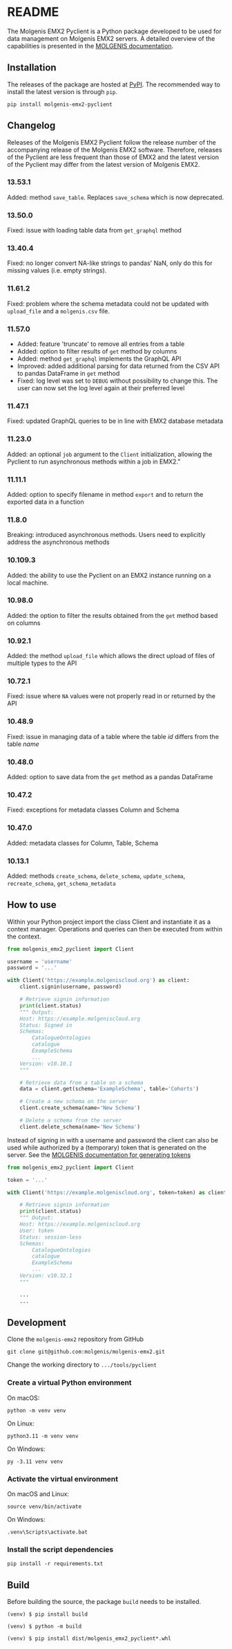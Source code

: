 # README

The Molgenis EMX2 Pyclient is a Python package developed to be used for data management on Molgenis EMX2 servers.
A detailed overview of the capabilities is presented in the [MOLGENIS documentation](https://molgenis.github.io/molgenis-emx2/#/molgenis/use_usingpyclient).

## Installation

The releases of the package are hosted at [PyPI](https://pypi.org/project/molgenis-emx2-pyclient/).
The recommended way to install the latest version is through `pip`.

```console
pip install molgenis-emx2-pyclient
```

## Changelog

Releases of the Molgenis EMX2 Pyclient follow the release number of the accompanying release of the Molgenis EMX2 software.
Therefore, releases of the Pyclient are less frequent than those of EMX2 and the latest version of the Pyclient may differ
from the latest version of Molgenis EMX2.

### 13.53.1

Added: method `save_table`. Replaces `save_schema` which is now deprecated.

### 13.50.0

Fixed: issue with loading table data from `get_graphql` method

### 13.40.4

Fixed: no longer convert NA-like strings to pandas' NaN, only do this for missing values (i.e. empty strings).

### 11.61.2

Fixed: problem where the schema metadata could not be updated with `upload_file` and a `molgenis.csv` file.

### 11.57.0

- Added: feature 'truncate' to remove all entries from a table
- Added: option to filter results of `get` method by columns
- Added: method `get_graphql` implements the GraphQL API
- Improved: added additional parsing for data returned from the CSV API to pandas DataFrame in `get` method
- Fixed: log level was set to `DEBUG` without possibility to change this.
The user can now set the log level again at their preferred level

### 11.47.1

Fixed: updated GraphQL queries to be in line with EMX2 database metadata

### 11.23.0

Added: an optional `job` argument to the `Client` initialization,
allowing the Pyclient to run asynchronous methods within a job in EMX2."

### 11.11.1

Added: option to specify filename in method `export` and to return the exported data in a function

### 11.8.0

Breaking: introduced asynchronous methods. Users need to explicitly address the asynchronous methods

### 10.109.3

Added: the ability to use the Pyclient on an EMX2 instance running on a local machine.

### 10.98.0

Added: the option to filter the results obtained from the `get` method based on columns

### 10.92.1

Added: the method `upload_file` which allows the direct upload of files of multiple types to the API

### 10.72.1

Fixed: issue where `NA` values were not properly read in or returned by the API

### 10.48.9

Fixed: issue in managing data of a table where the table _id_ differs from the table _name_

### 10.48.0

Added: option to save data from the `get` method as a pandas DataFrame

### 10.47.2

Fixed: exceptions for metadata classes Column and Schema

### 10.47.0

Added: metadata classes for Column, Table, Schema

### 10.13.1

Added: methods `create_schema`, `delete_schema`, `update_schema`, `recreate_schema`, `get_schema_metadata`

## How to use

Within your Python project import the class Client and instantiate it as a context manager.
Operations and queries can then be executed from within the context.

```py
from molgenis_emx2_pyclient import Client

username = 'username'
password = '...'

with Client('https://example.molgeniscloud.org') as client:
    client.signin(username, password)

    # Retrieve signin information
    print(client.status)
    """ Output:
    Host: https://example.molgeniscloud.org
    Status: Signed in
    Schemas:
        CatalogueOntologies
        catalogue
        ExampleSchema
        ...
    Version: v10.10.1
    """

    # Retrieve data from a table on a schema
    data = client.get(schema='ExampleSchema', table='Cohorts')

    # Create a new schema on the server
    client.create_schema(name='New Schema')

    # Delete a schema from the server
    client.delete_schema(name='New Schema')

```

Instead of signing in with a username and password the client can also be used while authorized
by a (temporary) token that is generated on the server.
See the [MOLGENIS documentation for generating tokens](https://molgenis.github.io/molgenis-emx2/#/molgenis/use_tokens)

```py
from molgenis_emx2_pyclient import Client

token = '...'

with Client('https://example.molgeniscloud.org', token=token) as client:

    # Retrieve signin information
    print(client.status)
    """ Output:
    Host: https://example.molgeniscloud.org
    User: token
    Status: session-less
    Schemas:
        CatalogueOntologies
        catalogue
        ExampleSchema
        ...
    Version: v10.32.1
    """

    ...
    ...

```

## Development

Clone the `molgenis-emx2` repository from GitHub

```console
git clone git@github.com:molgenis/molgenis-emx2.git
```

Change the working directory to `.../tools/pyclient`

### Create a virtual Python environment

On macOS:

```console
python -m venv venv
```

On Linux:

```console
python3.11 -m venv venv
```

On Windows:

```console
py -3.11 venv venv
```

### Activate the virtual environment

On macOS and Linux:

```console
source venv/bin/activate
```

On Windows:

```console
.venv\Scripts\activate.bat
```

### Install the script dependencies

```console
pip install -r requirements.txt
```

## Build

Before building the source, the package `build` needs to be installed.

```console
(venv) $ pip install build

(venv) $ python -m build

(venv) $ pip install dist/molgenis_emx2_pyclient*.whl
```
